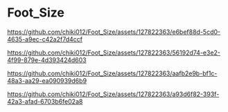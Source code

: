 # Foot_Size

https://github.com/chiki012/Foot_Size/assets/127822363/e6bef88d-5cd0-4635-a9ec-c42a2f7d4ccf

https://github.com/chiki012/Foot_Size/assets/127822363/56192d74-e3e2-4f99-879e-4d393424d603

https://github.com/chiki012/Foot_Size/assets/127822363/aafb2e9b-bf1c-48a3-aa29-ea090939d6b9

https://github.com/chiki012/Foot_Size/assets/127822363/a93d6f82-393f-42a3-afad-6703b6fe02a8
